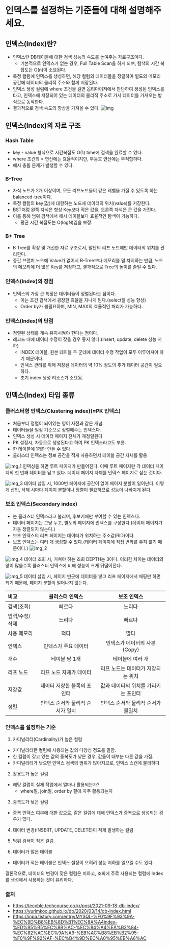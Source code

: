 # 인덱스를 설정하는 기준들에 대해 설명해주세요.

## 인덱스(Index)란?
* 인덱스란 DB테이블에 대한 검색 성능의 속도를 높여주는 자료구조이다. 
  * 기본적으로 인덱스가 없는 경우, Full Table Scan을 하게 되며, 탐색의 시간 복잡도는 O(n)이 소요된다.
* 특정 컬럼에 인덱스를 생성하면, 해당 컬럼의 데이터들을 정렬하여 별도의 메모리 공간에
데이터의 물리적 주소와 함께 저장된다.
* 인덱스 생성 컬럼에 where 조건을 걸면 옵티마이저에서 판단하여 생성된 인덱스를 타고, 인덱스에
저장되어 있는 데이터의 물리적 주소로 가서 데이터를 가져오는 방식으로 동작한다.
* 결과적으로 검색 속도의 향상을 가져올 수 있다.
  ![img](https://github.com/COW-edu/backend-cs-study/assets/59856002/2caac798-272d-4bb7-b9a5-77448fda0fbf)

## 인덱스(Index)의 자료 구조

### Hash Table
* key - value 형식으로 시간복잡도 O(1) time에 검색을 완료할 수 있다.
* where 조건의 = 연산에는 효율적이지만, 부등호 연산에는 부적합하다.
* 해시 충돌 문제가 발생할 수 있다.

### B-Tree
* 자식 노드가 2개 이상이며, 모든 리프노드들이 같은 레벨을 가질 수 있도록 하는 balanced-tree이다.
* 특정 컬럼의 key(값)에 대항하는 노드에 데이터의 위치(value)를 저장한다.
* BST처럼 왼쪽 자식은 항상 Key보다 작은 값을, 오른쪽 자식은 큰 값을 가진다.
* 이를 통해 범위 검색에서 해시 테이블보다 효율적인 탐색이 가능하다.
  * 평균 시간 복잡도는 O(logN)임을 보장.

### B+ Tree
* B Tree를 확장 및 개선한 자료 구조로서, 말단의 리프 노드에만 데이터의 위치를 관리한다.
* 중간 브랜치 노드에 Value가 없어서 B-Tree보다 메모리를 덜 차지하는 만큼, 노드의 메모리에 더 많은 Key를 저장하고, 결과적으로 Tree의 높이를 줄일 수 있다.

### 인덱스(Index)의 장점
* 인덱스의 가장 큰 특징은 데이터들이 정렬된다는 점이다.
  * 이는 조건 검색에서 굉장한 효율을 지니게 된다.(select절 성능 향상)
  * Order by가 불필요하며, MIN, MAX의 효율적인 처리가 가능하다.

### 인덱스(Index)의 단점
* 정렬된 상태를 계속 유지시켜야 한다는 점이다.
* 레코드 내에 데이터 수정이 잦을 경우 좋지 않다.(insert, update, delete 성능 저하)
  * INDEX 테이블, 원본 테이블 두 군데에 데이터 수정 작업이 모두 이루어져야 하기 때문이다.
  * 인덱스 관리를 위해 저장된 데이터의 약 10% 정도의 추가 데이터 공간이 필요하다.
  * 초기 index 생성 리소스가 소요됨.

## 인덱스(Index) 타입 종류

### 클러스터형 인덱스(Clustering index)(=PK 인덱스)
  * 처음부터 정렬이 되어있는 영어 사전과 같은 개념.
  * 데이터들을 일정 기준으로 정렬해주는 인덱스다.
  * 인덱스 생성 시 데이터 페이지 전체가 재정렬된다
  * PK 설정시, 자동으로 생성된다고 하여 PK 인덱스라고도 부름.
  * 한 테이블에 1개만 만들 수 있다
  * 클러스터 인덱스는 정보 공간을 적게 사용하면서 테이블 공간 자체를 활용

![img_1](https://github.com/COW-edu/backend-cs-study/assets/59856002/b1fb4ea8-f605-4bcc-a32c-b058d6228efa)
인덱싱을 하면 루트 페이지가 만들어진다. 이때 루트 페이지란 각 데이터 페이지의 첫 번째 데이터를 담고 있다.
데이터 페이지 자체를 인덱스 페이지로 삼는 것이다.

![img_3](https://github.com/COW-edu/backend-cs-study/assets/59856002/a589ba04-46c0-4805-b2ea-74023b22fcb3)
데이터 삽입 시, 1000번 페이지에 공간이 없어 페이지 분할이 일어난다.
이렇게 삽입, 삭제 시마다 페이지 분할이나 정렬이 필요하므로 성능이 나빠지게 된다.

### 보조 인덱스(Secondary index)
  * 논 클러스터 인덱스라고 불리며, 후보키에만 부여할 수 있는 인덱스다.
  * 데이터 페이지는 그냥 두고, 별도의 페이지에 인덱스를 구성한다.(데이터 페이지가 자동 정렬되지 않는다.)
  * 보조 인덱스의 리프 페이지는 데이터가 위치하는 주소값(RID)이다.
  * 보조 인덱스는 여러 개 생성할 수 있다.(데이터 페이지에 직접 변화를 주지 않기 때문이다.)
    ![img_2](https://github.com/COW-edu/backend-cs-study/assets/59856002/0f2506de-fc9a-439a-9a1b-96c7eb17980e)


![img_4](https://github.com/COW-edu/backend-cs-study/assets/59856002/e7244896-072f-41a5-9e2d-d594b8be0dd6)
데이터 조회 시, 거쳐야 하는 조회 DEPTH는 3이다.
이러한 차이는 데이터의 양이 많을수록 클러스터 인덱스에 비해 성능이 크게 뒤떨어진다.

![img_5](https://github.com/COW-edu/backend-cs-study/assets/59856002/1b4e15fc-51ef-451c-a07e-254b178a3796)
데이터 삽입 시, 페이지 빈곳에 데이터를 넣고 리프 페이지에서 매핑만 하면 되기 때문에, 페이지 분할이 일어나지 않는다.


 | 비교       |      클러스터 인덱스      |        보조 인덱스        |
|:---------|:------------------:|:--------------------:|
| 검색(조회)   |        빠르다         |         느리다          |
 | 입력/수정/삭제 |        느리다         |         빠르다          |
| 사용 메모리   |         적다         |          많다          |
| 인덱스      |    인덱스가 주요 데이터     |  인덱스가 데이터의 사본(Copy)  |
| 개수       |      테이블 당 1개      |      테이블에 여러 개       |
| 리프 노드    |   리프 노드 자체가 데이터    | 리프 노드는 데이터가 저장되는 위치  |
| 저장값      |  데이터 저장한 블록의 포인터   | 값과 데이터의 위치를 가리키는 포인터 |
| 정렬       | 인덱스 순서와 물리적 순서가 일치 | 인덱스 순서와 물리적 순서가 불일치  |

### 인덱스를 설정하는 기준
1. 카디널리티(Cardinality)가 높은 컬럼
* 카디널리티란 컬럼에 사용되는 값의 다양성 정도를 말함.
* 한 컬럼이 갖고 있는 값의 중복도가 낮은 경우, 값들이 대부분 다른 값을 가짐.
* 카디널리티가 낮으면 인덱스 검색의 범위가 많아지므로, 인덱스 스캔에 불리하다.

2. 활용도가 높은 컬럼
* 해당 컬럼이 실제 작업에서 얼마나 활용되는가?
  * where절, join절, order by 절에 자주 활용되는지

3. 중복도가 낮은 컬럼
* 중복 인덱스 여부에 대한 값으로, 같은 컬럼에 대해 인덱스가 중복으로 생성되는 경우가 많다.

4. 데이터 변경(INSERT, UPDATE, DELETE)이 적게 발생하는 컬럼

5. 범위 검색이 적은 컬럼

6. 데이터가 많은 테이블
* 데이터가 적은 테이블은 인덱스 설정이 오히려 성능 저하를 일으킬 수도 있다.

결론적으로, 데이터의 변경이 잦은 컬럼은 피하고, 조회에 주로 사용되는 컬럼에 Index를 생성해서 사용하는 것이 유리하다.

### 출처
* https://tecoble.techcourse.co.kr/post/2021-09-18-db-index/
* https://yurimkoo.github.io/db/2020/03/14/db-index.html
* https://inpa.tistory.com/entry/MYSQL-%F0%9F%93%9A-%EC%9D%B8%EB%8D%B1%EC%8A%A4index-%ED%95%B5%EC%8B%AC-%EC%84%A4%EA%B3%84-%EC%82%AC%EC%9A%A9-%EB%AC%B8%EB%B2%95-%F0%9F%92%AF-%EC%B4%9D%EC%A0%95%EB%A6%AC